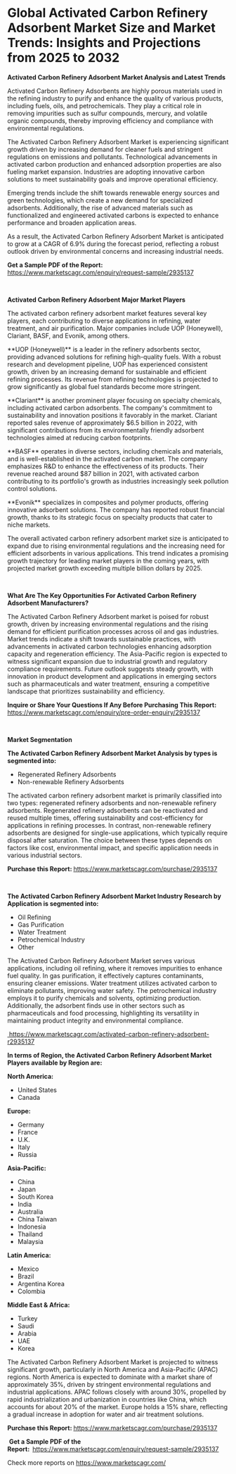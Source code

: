 <p><h1>Global Activated Carbon Refinery Adsorbent Market Size and Market Trends: Insights and Projections from 2025 to 2032</h1></p><p><strong>Activated Carbon Refinery Adsorbent Market Analysis and Latest Trends</strong></p>
<p><p>Activated Carbon Refinery Adsorbents are highly porous materials used in the refining industry to purify and enhance the quality of various products, including fuels, oils, and petrochemicals. They play a critical role in removing impurities such as sulfur compounds, mercury, and volatile organic compounds, thereby improving efficiency and compliance with environmental regulations.</p><p>The Activated Carbon Refinery Adsorbent Market is experiencing significant growth driven by increasing demand for cleaner fuels and stringent regulations on emissions and pollutants. Technological advancements in activated carbon production and enhanced adsorption properties are also fueling market expansion. Industries are adopting innovative carbon solutions to meet sustainability goals and improve operational efficiency.</p><p>Emerging trends include the shift towards renewable energy sources and green technologies, which create a new demand for specialized adsorbents. Additionally, the rise of advanced materials such as functionalized and engineered activated carbons is expected to enhance performance and broaden application areas.</p><p>As a result, the Activated Carbon Refinery Adsorbent Market is anticipated to grow at a CAGR of 6.9% during the forecast period, reflecting a robust outlook driven by environmental concerns and increasing industrial needs.</p></p>
<p><strong>Get a Sample PDF of the Report:&nbsp;</strong> <a href="https://www.marketscagr.com/enquiry/request-sample/2935137?utm_campaign=2462&utm_medium=2&utm_source=Github&utm_content=ia&utm_term=14032025&utm_id=activated-carbon-refinery-adsorbent">https://www.marketscagr.com/enquiry/request-sample/2935137</a></p>
<p>&nbsp;</p>
<p><strong>Activated Carbon Refinery Adsorbent Major Market Players</strong></p>
<p><p>The activated carbon refinery adsorbent market features several key players, each contributing to diverse applications in refining, water treatment, and air purification. Major companies include UOP (Honeywell), Clariant, BASF, and Evonik, among others.</p><p>**UOP (Honeywell)** is a leader in the refinery adsorbents sector, providing advanced solutions for refining high-quality fuels. With a robust research and development pipeline, UOP has experienced consistent growth, driven by an increasing demand for sustainable and efficient refining processes. Its revenue from refining technologies is projected to grow significantly as global fuel standards become more stringent.</p><p>**Clariant** is another prominent player focusing on specialty chemicals, including activated carbon adsorbents. The company's commitment to sustainability and innovation positions it favorably in the market. Clariant reported sales revenue of approximately $6.5 billion in 2022, with significant contributions from its environmentally friendly adsorbent technologies aimed at reducing carbon footprints.</p><p>**BASF** operates in diverse sectors, including chemicals and materials, and is well-established in the activated carbon market. The company emphasizes R&D to enhance the effectiveness of its products. Their revenue reached around $87 billion in 2021, with activated carbon contributing to its portfolio's growth as industries increasingly seek pollution control solutions.</p><p>**Evonik** specializes in composites and polymer products, offering innovative adsorbent solutions. The company has reported robust financial growth, thanks to its strategic focus on specialty products that cater to niche markets.</p><p>The overall activated carbon refinery adsorbent market size is anticipated to expand due to rising environmental regulations and the increasing need for efficient adsorbents in various applications. This trend indicates a promising growth trajectory for leading market players in the coming years, with projected market growth exceeding multiple billion dollars by 2025.</p></p>
<p>&nbsp;</p>
<p><strong>What Are The Key Opportunities For Activated Carbon Refinery Adsorbent Manufacturers?</strong></p>
<p><p>The Activated Carbon Refinery Adsorbent market is poised for robust growth, driven by increasing environmental regulations and the rising demand for efficient purification processes across oil and gas industries. Market trends indicate a shift towards sustainable practices, with advancements in activated carbon technologies enhancing adsorption capacity and regeneration efficiency. The Asia-Pacific region is expected to witness significant expansion due to industrial growth and regulatory compliance requirements. Future outlook suggests steady growth, with innovation in product development and applications in emerging sectors such as pharmaceuticals and water treatment, ensuring a competitive landscape that prioritizes sustainability and efficiency.</p></p>
<p><strong>Inquire or Share Your Questions If Any Before Purchasing This Report:</strong> <a href="https://www.marketscagr.com/enquiry/pre-order-enquiry/2935137?utm_campaign=2462&utm_medium=2&utm_source=Github&utm_content=ia&utm_term=14032025&utm_id=activated-carbon-refinery-adsorbent">https://www.marketscagr.com/enquiry/pre-order-enquiry/2935137</a></p>
<p>&nbsp;</p>
<p><strong>Market Segmentation</strong></p>
<p><strong>The Activated Carbon Refinery Adsorbent Market Analysis by types is segmented into:</strong></p>
<p><ul><li>Regenerated Refinery Adsorbents</li><li>Non-renewable Refinery Adsorbents</li></ul></p>
<p><p>The activated carbon refinery adsorbent market is primarily classified into two types: regenerated refinery adsorbents and non-renewable refinery adsorbents. Regenerated refinery adsorbents can be reactivated and reused multiple times, offering sustainability and cost-efficiency for applications in refining processes. In contrast, non-renewable refinery adsorbents are designed for single-use applications, which typically require disposal after saturation. The choice between these types depends on factors like cost, environmental impact, and specific application needs in various industrial sectors.</p></p>
<p><strong>Purchase this Report:&nbsp;</strong><a href="https://www.marketscagr.com/purchase/2935137?utm_campaign=2462&utm_medium=2&utm_source=Github&utm_content=ia&utm_term=14032025&utm_id=activated-carbon-refinery-adsorbent">https://www.marketscagr.com/purchase/2935137</a></p>
<p>&nbsp;</p>
<p><strong>The Activated Carbon Refinery Adsorbent Market Industry Research by Application is segmented into:</strong></p>
<p><ul><li>Oil Refining</li><li>Gas Purification</li><li>Water Treatment</li><li>Petrochemical Industry</li><li>Other</li></ul></p>
<p><p>The Activated Carbon Refinery Adsorbent Market serves various applications, including oil refining, where it removes impurities to enhance fuel quality. In gas purification, it effectively captures contaminants, ensuring cleaner emissions. Water treatment utilizes activated carbon to eliminate pollutants, improving water safety. The petrochemical industry employs it to purify chemicals and solvents, optimizing production. Additionally, the adsorbent finds use in other sectors such as pharmaceuticals and food processing, highlighting its versatility in maintaining product integrity and environmental compliance.</p></p>
<p><a href="https://www.marketscagr.com/activated-carbon-refinery-adsorbent-r2935137?utm_campaign=2462&utm_medium=2&utm_source=Github&utm_content=ia&utm_term=14032025&utm_id=activated-carbon-refinery-adsorbent">&nbsp;https://www.marketscagr.com/activated-carbon-refinery-adsorbent-r2935137</a></p>
<p><strong>In terms of Region, the Activated Carbon Refinery Adsorbent Market Players available by Region are:</strong></p>
<p>
    <p> <strong> North America: </strong>
        <ul>
            <li>United States</li>
            <li>Canada</li>
        </ul>
        </p> 
    <p> <strong> Europe: </strong>
        <ul>
            <li>Germany</li>
            <li>France</li>
            <li>U.K.</li>
            <li>Italy</li>
            <li>Russia</li>
        </ul>
        </p> 
    <p> <strong> Asia-Pacific: </strong>
        <ul>
            <li>China</li>
            <li>Japan</li>
            <li>South Korea</li>
            <li>India</li>
            <li>Australia</li>
            <li>China Taiwan</li>
            <li>Indonesia</li>
            <li>Thailand</li>
            <li>Malaysia</li>
        </ul>
        </p> 
    <p> <strong> Latin America: </strong>
        <ul>
            <li>Mexico</li>
            <li>Brazil</li>
            <li>Argentina Korea</li>
            <li>Colombia</li>
        </ul>
        </p> 
    <p> <strong> Middle East & Africa: </strong>
        <ul>
            <li>Turkey</li>
            <li>Saudi</li>
            <li>Arabia</li>
            <li>UAE</li>
            <li>Korea</li>
        </ul>
    </p>
    </p>
<p><p>The Activated Carbon Refinery Adsorbent Market is projected to witness significant growth, particularly in North America and Asia-Pacific (APAC) regions. North America is expected to dominate with a market share of approximately 35%, driven by stringent environmental regulations and industrial applications. APAC follows closely with around 30%, propelled by rapid industrialization and urbanization in countries like China, which accounts for about 20% of the market. Europe holds a 15% share, reflecting a gradual increase in adoption for water and air treatment solutions.</p></p>
<p><strong>Purchase this Report: </strong><a href="https://www.marketscagr.com/purchase/2935137?utm_campaign=2462&utm_medium=2&utm_source=Github&utm_content=ia&utm_term=14032025&utm_id=activated-carbon-refinery-adsorbent">https://www.marketscagr.com/purchase/2935137</a></p>
<p>&nbsp;<strong>Get a Sample PDF of the Report:&nbsp;&nbsp;</strong><a href="https://www.marketscagr.com/enquiry/request-sample/2935137?utm_campaign=2462&utm_medium=2&utm_source=Github&utm_content=ia&utm_term=14032025&utm_id=activated-carbon-refinery-adsorbent">https://www.marketscagr.com/enquiry/request-sample/2935137</a></p>
<p><strong></strong></p>
<p>Check more reports on <a href="https://www.marketscagr.com/?utm_campaign=2462&utm_medium=2&utm_source=Github&utm_content=ia&utm_term=14032025&utm_id=activated-carbon-refinery-adsorbent">https://www.marketscagr.com/</a></p>